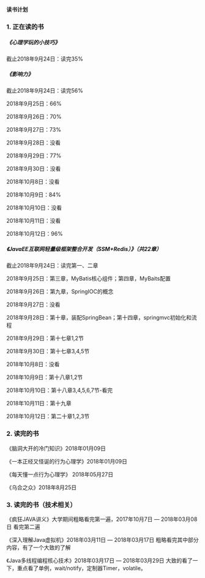 #### 读书计划

### 1. 正在读的书

##### 《心理学玩的小技巧》

截止2018年9月24日：读完35%

##### 《影响力》

截止2018年9月24日：读完56%

2018年9月25日：66%

2018年9月26日：70%

2018年9月27日：73%

2018年9月28日：没看

2018年9月29日：77%

2018年9月30日：没看

2018年10月8日：没看

2018年10月9日：84%

2018年10月10日：没看

2018年10月11日：没看

2018年10月12日：96%

##### 《JavaEE互联网轻量级框架整合开发（SSM+Redis）》（共22章）

截止2018年9月24日：读完第一、二章

2018年9月25日：第三章，MyBatis核心组件；第四章，MyBaits配置

2018年9月26日：第九章，SpringIOC的概念

2018年9月27日：没看

2018年9月28日：第十章，装配SpringBean；第十四章，springmvc初始化和流程

2018年9月29日：第十七章1,2节

2018年9月30日：第十七章3,4,5节

2018年10月8日：没看

2018年10月9日：第十八章1,2节

2018年10月10日：第十八章3,4,5,6,7节-看完

2018年10月11日：第十九章

2018年10月12日：第二十章1,2,3节

































### 2. 读完的书

《脑洞大开的冷门知识》2018年01月09日

《一本正经又怪诞的行为心理学》2018年01月09日

《每天懂一点行为心理学》 2018年05月27日

《乌合之众》2018年8月25日

### 3. 读完的书（技术相关）

《疯狂JAVA讲义》大学期间粗略看完第一遍，2017年10月7日 — 2018年03月08日 看完第二遍

《深入理解Java虚拟机》2018年03月11日 — 2018年03月17日 粗略看完其中部分内容，有了一个大致的了解

《Java多线程编程核心技术》2018年03月17日 — 2018年03月29日 大致的看了一下，重点看了单例，wait/notify，定制器Timer，volatile。

